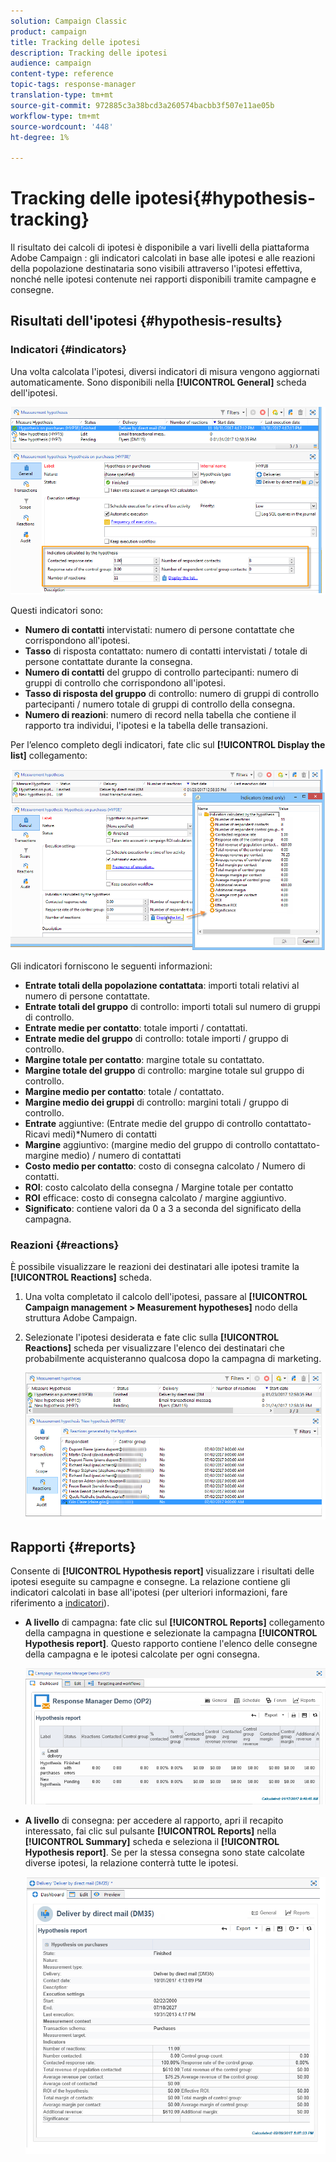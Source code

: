 ```yaml
---
solution: Campaign Classic
product: campaign
title: Tracking delle ipotesi
description: Tracking delle ipotesi
audience: campaign
content-type: reference
topic-tags: response-manager
translation-type: tm+mt
source-git-commit: 972885c3a38bcd3a260574bacbb3f507e11ae05b
workflow-type: tm+mt
source-wordcount: '448'
ht-degree: 1%

---
```



# Tracking delle ipotesi{#hypothesis-tracking}

Il risultato dei calcoli di ipotesi è disponibile a vari livelli della piattaforma Adobe Campaign : gli indicatori calcolati in base alle ipotesi e alle reazioni della popolazione destinataria sono visibili attraverso l&#39;ipotesi effettiva, nonché nelle ipotesi contenute nei rapporti disponibili tramite campagne e consegne.

## Risultati dell&#39;ipotesi {#hypothesis-results}

### Indicatori {#indicators}

Una volta calcolata l&#39;ipotesi, diversi indicatori di misura vengono aggiornati automaticamente. Sono disponibili nella **[!UICONTROL General]** scheda dell&#39;ipotesi.

![](assets/response_hypothesis_delivery_example_010.png)

Questi indicatori sono:

* **Numero di contatti** intervistati: numero di persone contattate che corrispondono all&#39;ipotesi.
* **Tasso** di risposta contattato: numero di contatti intervistati / totale di persone contattate durante la consegna.
* **Numero di contatti** del gruppo di controllo partecipanti: numero di gruppi di controllo che corrispondono all&#39;ipotesi.
* **Tasso di risposta del gruppo** di controllo: numero di gruppi di controllo partecipanti / numero totale di gruppi di controllo della consegna.
* **Numero di reazioni**: numero di record nella tabella che contiene il rapporto tra individui, l&#39;ipotesi e la tabella delle transazioni.

Per l’elenco completo degli indicatori, fate clic sul **[!UICONTROL Display the list]** collegamento:

![](assets/response_hypothesis_indicators_002.png)

Gli indicatori forniscono le seguenti informazioni:

* **Entrate totali della popolazione contattata**: importi totali relativi al numero di persone contattate.
* **Entrate totali del gruppo** di controllo: importi totali sul numero di gruppi di controllo.
* **Entrate medie per contatto**: totale importi / contattati.
* **Entrate medie del gruppo** di controllo: totale importi / gruppo di controllo.
* **Margine totale per contatto**: margine totale su contattato.
* **Margine totale del gruppo** di controllo: margine totale sul gruppo di controllo.
* **Margine medio per contatto**: totale / contattato.
* **Margine medio dei gruppi** di controllo: margini totali / gruppo di controllo.
* **Entrate** aggiuntive: (Entrate medie del gruppo di controllo contattato-Ricavi medi)*Numero di contatti
* **Margine** aggiuntivo: (margine medio del gruppo di controllo contattato-margine medio) / numero di contattati
* **Costo medio per contatto**: costo di consegna calcolato / Numero di contatti.
* **ROI**: costo calcolato della consegna / Margine totale per contatto
* **ROI** efficace: costo di consegna calcolato / margine aggiuntivo.
* **Significato**: contiene valori da 0 a 3 a seconda del significato della campagna.

### Reazioni {#reactions}

È possibile visualizzare le reazioni dei destinatari alle ipotesi tramite la **[!UICONTROL Reactions]** scheda.

1. Una volta completato il calcolo dell&#39;ipotesi, passare al **[!UICONTROL Campaign management > Measurement hypotheses]** nodo della struttura  Adobe Campaign.
1. Selezionate l&#39;ipotesi desiderata e fate clic sulla **[!UICONTROL Reactions]** scheda per visualizzare l&#39;elenco dei destinatari che probabilmente acquisteranno qualcosa dopo la campagna di marketing.

   ![](assets/response_hypothesis_reactions_001.png)

## Rapporti {#reports}

Consente di **[!UICONTROL Hypothesis report]** visualizzare i risultati delle ipotesi eseguite su campagne e consegne. La relazione contiene gli indicatori calcolati in base all&#39;ipotesi (per ulteriori informazioni, fare riferimento a [indicatori](#indicators)).

* **A livello** di campagna: fate clic sul **[!UICONTROL Reports]** collegamento della campagna in questione e selezionate la campagna **[!UICONTROL Hypothesis report]**. Questo rapporto contiene l&#39;elenco delle consegne della campagna e le ipotesi calcolate per ogni consegna.

   ![](assets/response_hypothesis_campaign_report_001.png)

* **A livello** di consegna: per accedere al rapporto, apri il recapito interessato, fai clic sul pulsante **[!UICONTROL Reports]** nella **[!UICONTROL Summary]** scheda e seleziona il **[!UICONTROL Hypothesis report]**. Se per la stessa consegna sono state calcolate diverse ipotesi, la relazione conterrà tutte le ipotesi.

   ![](assets/response_hypothesis_delivery_report_001.png)
